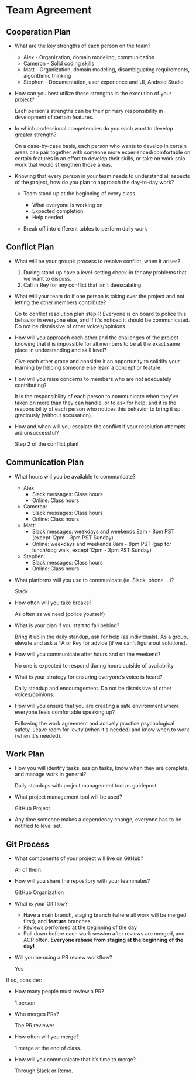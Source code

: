 # Team Agreement

## Cooperation Plan

- What are the key strengths of each person on the team?

  - Alex - Organization, domain modeling, communication
  - Cameron - Solid coding skills
  - Matt - Organization, domain modeling, disambiguating requirements, algorithmic thinking
  - Stephen - Documentation, user experience and UI, Android Studio

- How can you best utilize these strengths in the execution of your project?

  Each person's strengths can be their primary responsibility in development of certain features.

- In which professional competencies do you each want to develop greater strength?

  On a case-by-case basis, each person who wants to develop in certain areas can pair together with someone more experienced/comfortable on certain features in an effort to develop their skills, or take on work solo work that would strengthen those areas.

- Knowing that every person in your team needs to understand all aspects of the project, how do you plan to approach the day-to-day work?

  - Team stand up at the beginning of every class
    - What everyone is working on
    - Expected completion
    - Help needed
  
  - Break off into different tables to perform daily work

## Conflict Plan

- What will be your group’s process to resolve conflict, when it arises?

  1. During stand up have a level-setting check-in for any problems that we want to discuss.
  2. Call in Rey for any conflict that isn't deescalating.

- What will your team do if one person is taking over the project and not letting the other members contribute?

  Go to conflict resolution plan step 1! Everyone is on board to police this behavior in everyone else, and if it's noticed it should be communicated. Do not be dismissive of other voices/opinions.
  
- How will you approach each other and the challenges of the project knowing that it is impossible for all members to be at the exact same place in understanding and skill level?

  Give each other grace and consider it an opportunity to solidify your learning by helping someone else learn a concept or feature.

- How will you raise concerns to members who are not adequately contributing?

  It is the responsibility of each person to communicate when they've taken on more than they can handle, or to ask for help, and it is the responsibility of each person who notices this behavior to bring it up graciously (without accusation).

- How and when will you escalate the conflict if your resolution attempts are unsuccessful?

  Step 2 of the conflict plan!

## Communication Plan

- What hours will you be available to communicate?

  - Alex:
    - Slack messages: Class hours
    - Online: Class hours
  - Cameron:
    - Slack messages: Class hours
    - Online: Class hours
  - Matt:
    - Slack messages: weekdays and weekends 8am - 8pm PST (except 12pm - 3pm PST Sunday)
    - Online: weekdays and weekends 8am - 8pm PST (gap for lunch/dog walk, except 12pm - 3pm PST Sunday)
  - Stephen:
    - Slack messages: Class hours
    - Online: Class hours

- What platforms will you use to communicate (ie. Slack, phone …)?
  
  Slack

- How often will you take breaks?

  As often as we need (police yourself)

- What is your plan if you start to fall behind?

  Bring it up in the daily standup, ask for help (as individuals). As a group, elevate and ask a TA or Rey for advice (if we can't figure out solutions).

- How will you communicate after hours and on the weekend?

  No one is expected to respond during hours outside of availability

- What is your strategy for ensuring everyone’s voice is heard?

  Daily standup and encouragement. Do not be dismissive of other voices/opinions.

- How will you ensure that you are creating a safe environment where everyone feels comfortable speaking up?

  Following the work agreement and actively practice psychological safety. Leave room for levity (when it's needed) and know when to work (when it's needed).

## Work Plan

- How you will identify tasks, assign tasks, know when they are complete, and manage work in general?

  Daily standups with project management tool as guidepost

- What project management tool will be used?

  GitHub Project

- Any time someone makes a dependency change, everyone has to be notified to level set.

## Git Process

- What components of your project will live on GitHub?

  All of them.

- How will you share the repository with your teammates?

  GitHub Organization

- What is your Git flow?
  - Have a main branch, staging branch (where all work will be merged first), and **feature** branches.
  - Reviews performed at the beginning of the day
  - Pull down before each work session after reviews are merged, and ACP often. **Everyone rebase from staging at the beginning of the day!**

- Will you be using a PR review workflow?

  Yes

If so, consider:

- How many people must review a PR?

  1 person

- Who merges PRs?

  The PR reviewer

- How often will you merge?

  1 merge at the end of class.

- How will you communicate that it’s time to merge?

  Through Slack or Remo.
